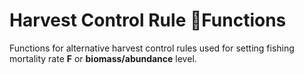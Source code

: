 # Harvest Control Rule Functions
Functions for alternative harvest control rules used for setting fishing mortality rate **F** or **biomass/abundance** level.
